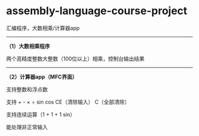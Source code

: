 # assembly-language-course-project
汇编程序，大数相乘/计算器app
***
**（1）大数相乘程序**

两个高精度整数大整数（100位以上）相乘，控制台输出结果
***
**（2）计算器app（MFC界面）**

支持整数和浮点数

支持 + - × ÷ sin cos CE（清除输入） C（全部清除）

支持连续运算（1 + 1 + 1 sin）

能处理非正常输入
